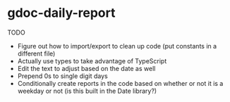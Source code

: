 # gdoc-daily-report

TODO
* Figure out how to import/export to clean up code (put constants in a different file)
* Actually use types to take advantage of TypeScript
* Edit the text to adjust based on the date as well
* Prepend 0s to single digit days
* Conditionally create reports in the code based on whether or not it is a weekday or not (is this built in the Date library?)

